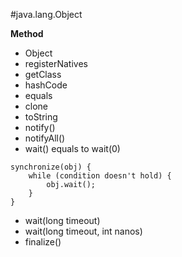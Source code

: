 #java.lang.Object

**Method**
* Object
* registerNatives
* getClass
* hashCode
* equals
* clone
* toString
* notify()
* notifyAll()
* wait() equals to wait(0)

```
synchronize(obj) {
    while (condition doesn't hold) {
        obj.wait();
    }
}
```

* wait(long timeout)
* wait(long timeout, int nanos)
* finalize()


